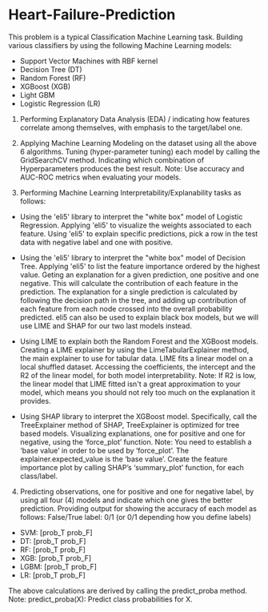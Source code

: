 # Heart-Failure-Prediction

This problem is a typical Classification Machine Learning task. Building various classifiers by using the following Machine Learning models:

* Support Vector Machines with RBF kernel
* Decision Tree (DT)
* Random Forest (RF)
* XGBoost (XGB)
* Light GBM
* Logistic Regression (LR)

1) Performing Explanatory Data Analysis (EDA) / indicating how features correlate among themselves, with emphasis to the target/label one.

2) Applying Machine Learning Modeling on the dataset using all the above 6 algorithms. Tuning (hyper-parameter tuning) each model by calling the GridSearchCV method. Indicating which combination of Hyperparameters produces the best result.
Note: Use accuracy and AUC-ROC metrics when evaluating your models.

3) Performing Machine Learning Interpretability/Explanability tasks as follows:

* Using the 'eli5' library to interpret the "white box" model of Logistic Regression. Applying 'eli5' to visualize the weights associated to each feature.
Using 'eli5' to explain specific predictions, pick a row in the test data with negative label and one with positive.

* Using the 'eli5' library to interpret the "white box" model of Decision Tree. Applying 'eli5' to list the feature importance ordered by the highest value.
Geting an explanation for a given prediction, one positive and one negative. This will calculate the contribution of each feature in the prediction. The explanation for a single prediction is calculated by following the decision path in the tree, and adding up contribution of each feature from each node crossed into the overall probability predicted.
eli5 can also be used to explain black box models, but we will use LIME and SHAP for our two last models instead.

* Using LIME to explain both the Random Forest and the XGBoost models.
Creating a LIME explainer by using the LimeTabularExplainer method, the main explainer to use for tabular data.
LIME fits a linear model on a local shuffled dataset. Accessing the coefficients, the intercept
and the R2 of the linear model, for both model interpretability.
Note: If R2 is low, the linear model that LIME fitted isn't a great approximation to your model, which means you should not rely too much on the explanation it provides.

* Using SHAP library to interpret the XGBoost model. Specifically, call the TreeExplainer method of SHAP, TreeExplainer is optimized for tree based models.
Visualizing explanations, one for positive and one for negative, using the ‘force_plot’ function.
Note: You need to establish a ‘base value’ in order to be used by ‘force_plot’. The explainer.expected_value is the ‘base value’.
Create the feature importance plot by calling SHAP’s ‘summary_plot’ function, for each class/label.

4) Predicting observations, one for positive and one for negative label, by using all four (4) models and indicate which one gives the better prediction.
Providing output for showing the accuracy of each model as follows:
False/True label: 0/1 (or 0/1 depending how you define labels)
* SVM: [prob_T prob_F]
* DT: [prob_T prob_F]
* RF: [prob_T prob_F]
* XGB: [prob_T prob_F]
* LGBM: [prob_T prob_F]
* LR: [prob_T prob_F]

The above calculations are derived by calling the predict_proba method. Note: predict_proba(X): Predict class probabilities for X.
